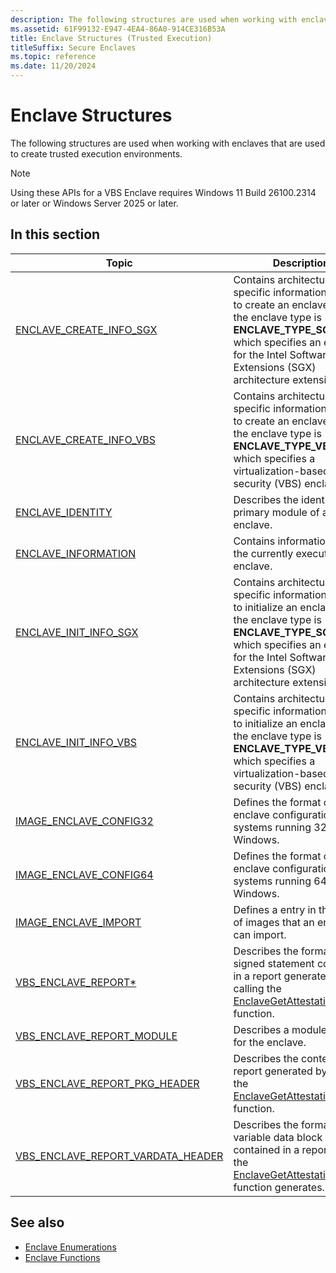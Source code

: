 ```yaml
---
description: The following structures are used when working with enclaves that are used to create trusted execution environments.
ms.assetid: 61F99132-E947-4EA4-86A0-914CE316B53A
title: Enclave Structures (Trusted Execution)
titleSuffix: Secure Enclaves
ms.topic: reference
ms.date: 11/20/2024
---
```


# Enclave Structures

The following structures are used when working with enclaves that are used to create trusted execution environments.

> [!NOTE]
> Using these APIs for a VBS Enclave requires Windows 11 Build 26100.2314 or later or Windows Server 2025 or later.

## In this section

| Topic | Description |
|--------|--------|
| [ENCLAVE_CREATE_INFO_SGX](/windows/win32/api/winnt/ns-winnt-enclave_create_info_sgx) | Contains architecture-specific information to use to create an enclave when the enclave type is **ENCLAVE_TYPE_SGX**, which specifies an enclave for the Intel Software Guard Extensions (SGX) architecture extension. |
| [ENCLAVE_CREATE_INFO_VBS](/windows/win32/api/winnt/ns-winnt-enclave_create_info_vbs) | Contains architecture-specific information to use to create an enclave when the enclave type is **ENCLAVE_TYPE_VBS**, which specifies a virtualization-based security (VBS) enclave. |
| [ENCLAVE_IDENTITY](/windows/win32/api/ntenclv/ns-ntenclv-enclave_identity) | Describes the identity of the primary module of an enclave. |
| [ENCLAVE_INFORMATION](/windows/win32/api/ntenclv/ns-ntenclv-enclave_information) | Contains information about the currently executing enclave. |
| [ENCLAVE_INIT_INFO_SGX](/windows/win32/api/winnt/ns-winnt-enclave_init_info_sgx) | Contains architecture-specific information to use to initialize an enclave when the enclave type is **ENCLAVE_TYPE_SGX**, which specifies an enclave for the Intel Software Guard Extensions (SGX) architecture extension. |
| [ENCLAVE_INIT_INFO_VBS](/windows/win32/api/winnt/ns-winnt-enclave_init_info_vbs) | Contains architecture-specific information to use to initialize an enclave when the enclave type is **ENCLAVE_TYPE_VBS**, which specifies a virtualization-based security (VBS) enclave. |
| [IMAGE_ENCLAVE_CONFIG32](/windows/win32/api/winnt/ns-winnt-image_enclave_config32) | Defines the format of the enclave configuration for systems running 32-bit Windows. |
| [IMAGE_ENCLAVE_CONFIG64](/windows/win32/api/winnt/ns-winnt-image_enclave_config64) | Defines the format of the enclave configuration for systems running 64-bit Windows. |
| [IMAGE_ENCLAVE_IMPORT](/windows/win32/api/winnt/ns-winnt-image_enclave_import) | Defines a entry in the array of images that an enclave can import. |
| [VBS_ENCLAVE_REPORT*](/windows/win32/api/ntenclv/ns-ntenclv-vbs_enclave_report) | Describes the format of the signed statement contained in a report generated by calling the [EnclaveGetAttestationReport](/windows/win32/api/winenclaveapi/nf-winenclaveapi-enclavegetattestationreport) function. |
| [VBS_ENCLAVE_REPORT_MODULE](/windows/win32/api/ntenclv/ns-ntenclv-vbs_enclave_report_module) | Describes a module loaded for the enclave. |
| [VBS_ENCLAVE_REPORT_PKG_HEADER](/windows/win32/api/ntenclv/ns-ntenclv-vbs_enclave_report_pkg_header) | Describes the contents of a report generated by calling the [EnclaveGetAttestationReport](/windows/win32/api/winenclaveapi/nf-winenclaveapi-enclavegetattestationreport) function. |
| [VBS_ENCLAVE_REPORT_VARDATA_HEADER](/windows/win32/api/ntenclv/ns-ntenclv-vbs_enclave_report_vardata_header) | Describes the format of a variable data block contained in a report that the [EnclaveGetAttestationReport](/windows/win32/api/winenclaveapi/nf-winenclaveapi-enclavegetattestationreport) function generates. |

## See also

- [Enclave Enumerations](enclaves-enumerations.md)
- [Enclave Functions](enclaves-functions.md)
